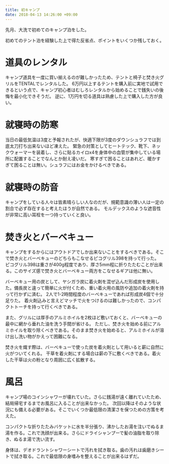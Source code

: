 ```yaml
---
title: 初キャンプ
date: 2018-04-13 14:26:00 +09:00
---
```


先月、大洗で初めてのキャンプ泊をした。

初めてのテント泊を経験した上で得た反省点、ポイントをいくつか残しておく。

# 道具のレンタル

キャンプ道具を一度に買い揃えるのが難しかったため、テントと椅子と焚き火グリルをTENTALでレンタルした。
6万円以上するテントを購入前に実地で試用できるという点で、キャンプ初心者はむしろレンタルから始めることで銭失いの後悔を最小化できそうだ。
逆に、1万円を切る道具は熟慮した上で購入した方が良い。

# 就寝時の防寒

当日の最低気温は3度と予報されたが、快適下限が3度のダウンシュラフでは到底太刀打ち出来ないほど凍えた。
緊急の対策としてヒートテック、靴下、ネックウォーマーを装着し、さらに貼るカイロx4を身体中の血管が集中している場所に配置することでなんとか耐え凌いだ。
寒すぎて困ることはあれど、暖かすぎて困ることは無い。シュラフにはお金をかけるべきである。

# 就寝時の防音

キャンプをしている人々は皆素晴らしい人なのだが、規範意識の薄い人は一定の割合で必ず存在すると考えたほうが自然である。
モルデックスのような遮音性が非常に高い耳栓を一つ持っていくと良い。

# 焚き火とバーベキュー

キャンプをするからにはアウトドアでしか出来ないことをするべきである。そこで焚き火とバーベキューのどちらもこなせるピコグリル398を持って行った。
ピコグリル398は重さが400g程度であり、厚さ5mm程に折りたたむことが出来る。このサイズ感で焚き火とバーベキュー両方をこなせるギアは他に無い。

バーベキュー用の炭として、ヤシガラ炭に着火剤を混ぜ込んだ形成炭を使用した。備長炭と違って簡単に火が付くため、重い着火用の風防や追加の着火剤を持って行かずに済む。
2人で1-2時間程度のバーベキューであれば形成炭4個で十分足りた。
着火剤込みと言えどマッチで火をつけるのは難しかったので、コンパクトトーチを持って行くべきである。

また、グリルには厚手のアルミホイルを2枚ほど敷いておくと、バーベキューの最中に網から垂れた油を洗う手間が省ける。
ただし、焚き火を始める前にアルミホイルを取り除くべきである。そのまま焚き火を始めると、アルミホイルが溶け出し洗い物がかえって困難になる。

焚き火を熾す際は、バーベキューで使った炭を着火剤として用いると薪に自然に火がついてくれる。
干草を着火剤にする場合は薪の下に敷くべきである。着火した干草は火の粉となり周囲に広く拡散する。

# 風呂

キャンプ場のコインシャワーが壊れていた。さらに銭湯が遠く離れていたため、結局帰宅するまでお風呂に入ることが出来なかった。
次回以降はそのような状況にも備える必要がある。そこでいくつか最低限の清潔さを保つための方策を考えた。

コンパクトな折りたたみバケットに水を半分張り、沸かしたお湯を注いでぬるま湯を作る。これで洗顔が出来る。さらにドライシャンプーで髪の油脂を取り除き、ぬるま湯で洗い流す。

身体は、デオドラントシャワーシートで汚れを拭き取る。歯の汚れは歯磨きシートで拭き取る。これで最低限の身嗜みを整えることが出来るはずだ。